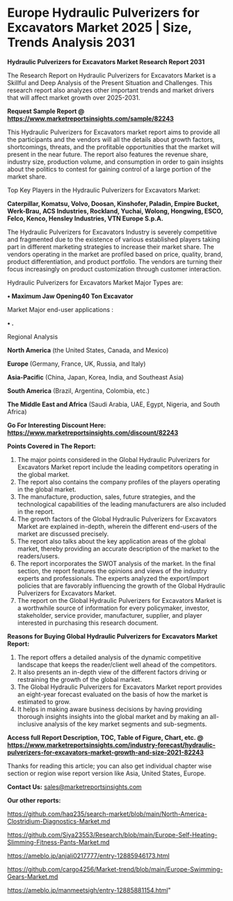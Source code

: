  # Europe Hydraulic Pulverizers for Excavators Market 2025 | Size, Trends Analysis 2031

<strong>Hydraulic Pulverizers for Excavators Market Research Report 2031</strong>

The Research Report on Hydraulic Pulverizers for Excavators Market is a Skillful and Deep Analysis of the Present Situation and Challenges. This research report also analyzes other important trends and market drivers that will affect market growth over 2025-2031.

<strong>Request Sample Report @ <a href=https://www.marketreportsinsights.com/sample/82243>https://www.marketreportsinsights.com/sample/82243</a></strong>

This Hydraulic Pulverizers for Excavators market report aims to provide all the participants and the vendors will all the details about growth factors, shortcomings, threats, and the profitable opportunities that the market will present in the near future. The report also features the revenue share, industry size, production volume, and consumption in order to gain insights about the politics to contest for gaining control of a large portion of the market share.

Top Key Players in the Hydraulic Pulverizers for Excavators Market:

<strong>Caterpillar, Komatsu, Volvo, Doosan, Kinshofer, Paladin, Empire Bucket, Werk-Brau, ACS Industries, Rockland, Yuchai, Wolong, Hongwing, ESCO, Felco, Kenco, Hensley Industries, VTN Europe S.p.A.</strong>

The Hydraulic Pulverizers for Excavators Industry is severely competitive and fragmented due to the existence of various established players taking part in different marketing strategies to increase their market share. The vendors operating in the market are profiled based on price, quality, brand, product differentiation, and product portfolio. The vendors are turning their focus increasingly on product customization through customer interaction.

Hydraulic Pulverizers for Excavators Market Major Types are:

<strong>• Maximum Jaw Opening40 Ton Excavator</strong>

Market Major end-user applications :

<strong>• .</strong>

Regional Analysis

</u><strong><b>North America</b></strong> (the United States, Canada, and Mexico)

<strong><b>Europe </b></strong>(Germany, France, UK, Russia, and Italy)

<strong><b>Asia-Pacific</b></strong> (China, Japan, Korea, India, and Southeast Asia)

<strong><b>South America</b></strong> (Brazil, Argentina, Colombia, etc.)

<strong><b>The Middle East and Africa</b></strong> (Saudi Arabia, UAE, Egypt, Nigeria, and South Africa)

<strong>Go For Interesting Discount Here: <a href=https://www.marketreportsinsights.com/discount/82243>https://www.marketreportsinsights.com/discount/82243</a></strong>

<strong>Points Covered in The Report:</strong>
<ol>
  <li>The major points considered in the Global Hydraulic Pulverizers for Excavators Market report include the leading competitors operating in the global market.</li>
  <li>The report also contains the company profiles of the players operating in the global market.</li>
  <li>The manufacture, production, sales, future strategies, and the technological capabilities of the leading manufacturers are also included in the report.</li>
  <li>The growth factors of the Global Hydraulic Pulverizers for Excavators Market are explained in-depth, wherein the different end-users of the market are discussed precisely.</li>
  <li>The report also talks about the key application areas of the global market, thereby providing an accurate description of the market to the readers/users.</li>
  <li>The report incorporates the SWOT analysis of the market. In the final section, the report features the opinions and views of the industry experts and professionals. The experts analyzed the export/import policies that are favorably influencing the growth of the Global Hydraulic Pulverizers for Excavators Market.</li>
  <li>The report on the Global Hydraulic Pulverizers for Excavators Market is a worthwhile source of information for every policymaker, investor, stakeholder, service provider, manufacturer, supplier, and player interested in purchasing this research document.</li>
</ol>
<strong>Reasons for Buying Global Hydraulic Pulverizers for Excavators Market Report:</strong>

<ol>
  <li>The report offers a detailed analysis of the dynamic competitive landscape that keeps the reader/client well ahead of the competitors.</li>
  <li>It also presents an in-depth view of the different factors driving or restraining the growth of the global market.</li>
  <li>The Global Hydraulic Pulverizers for Excavators Market report provides an eight-year forecast evaluated on the basis of how the market is estimated to grow.</li>
  <li>It helps in making aware business decisions by having providing thorough insights insights into the global market and by making an all-inclusive analysis of the key market segments and sub-segments.</li>
</ol>
<strong>Access full Report Description, TOC, Table of Figure, Chart, etc. @ <a href=https://www.marketreportsinsights.com/industry-forecast/hydraulic-pulverizers-for-excavators-market-growth-and-size-2021-82243>https://www.marketreportsinsights.com/industry-forecast/hydraulic-pulverizers-for-excavators-market-growth-and-size-2021-82243</a></strong>


Thanks for reading this article; you can also get individual chapter wise section or region wise report version like Asia, United States, Europe.

<strong>Contact Us:</strong>
sales@marketreportsinsights.com

<strong>Our other reports:</strong>

<a href=https://github.com/haq235/search-market/blob/main/North-America-Clostridium-Diagnostics-Market.md>https://github.com/haq235/search-market/blob/main/North-America-Clostridium-Diagnostics-Market.md</a>

<a href=https://github.com/Siya23553/Research/blob/main/Europe-Self-Heating-Slimming-Fitness-Pants-Market.md>https://github.com/Siya23553/Research/blob/main/Europe-Self-Heating-Slimming-Fitness-Pants-Market.md</a>

<a href=https://ameblo.jp/anjali0217777/entry-12885946173.html>https://ameblo.jp/anjali0217777/entry-12885946173.html</a>

<a href=https://github.com/cargo4256/Market-trend/blob/main/Europe-Swimming-Gears-Market.md>https://github.com/cargo4256/Market-trend/blob/main/Europe-Swimming-Gears-Market.md</a>

<a href=https://ameblo.jp/manmeetsigh/entry-12885881154.html>https://ameblo.jp/manmeetsigh/entry-12885881154.html</a>"
